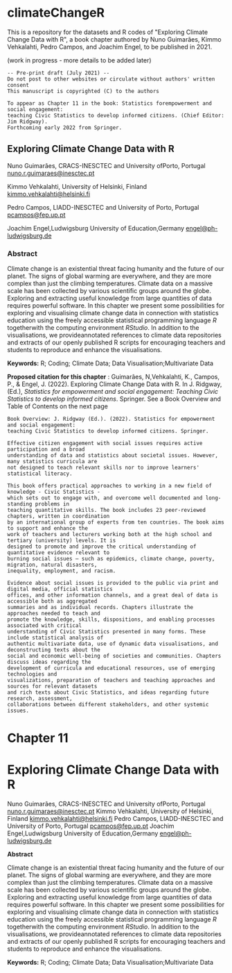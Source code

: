 # climateChangeR
This is a repository for the datasets and R codes of "Exploring Climate Change Data with R",
a book chapter authored by Nuno Guimarães, Kimmo Vehkalahti, Pedro Campos, and Joachim Engel,
to be published in 2021.

(work in progress - more details to be added later)


```
-- Pre-print draft (July 2021) --
Do not post to other websites or circulate without authors' written consent
This manuscript is copyrighted (C) to the authors
```
```
To appear as Chapter 11 in the book: Statistics forempowerment and social engagement:
teaching Civic Statistics to develop informed citizens. (Chief Editor: Jim Ridgway).
Forthcoming early 2022 from Springer.
```
## Exploring Climate Change Data with R

Nuno Guimarães, CRACS-INESCTEC and University ofPorto, Portugal
nuno.r.guimaraes@inesctec.pt

Kimmo Vehkalahti, University of Helsinki, Finland
kimmo.vehkalahti@helsinki.fi

Pedro Campos, LIADD-INESCTEC and University of Porto, Portugal
pcampos@fep.up.pt

Joachim Engel,Ludwigsburg University of Education,Germany
engel@ph-ludwigsburg.de

### Abstract

Climate change is an existential threat facing humanity and the future of our planet. The
signs of global warming are everywhere, and they are more complex than just the climbing
temperatures. Climate data on a massive scale has been collected by various scientific groups
around the globe. Exploring and extracting useful knowledge from large quantities of data
requires powerful software. In this chapter we present some possibilities for exploring and
visualising climate change data in connection with statistics education using the freely
accessible statistical programming language _R_ togetherwith the computing environment
_RStudio_. In addition to the visualisations, we provideannotated references to climate data
repositories and extracts of our openly published R scripts for encouraging teachers and
students to reproduce and enhance the visualisations.

**Keywords:** R; Coding; Climate Data; Data Visualisation;Multivariate Data

**Proposed citation for this chapter** : Guimarães, N,Vehkalahti, K., Campos, P., & Engel, J.
(2022). Exploring Climate Change Data with R. In J. Ridgway,(Ed.), _Statistics for empowerment and
social engagement: Teaching Civic Statistics to develop informed citizens_. Springer.
See a Book Overview and Table of Contents on the next page


```
Book Overview: J. Ridgway (Ed.). (2022). Statistics for empowerment and social engagement:
teaching Civic Statistics to develop informed citizens. Springer.
```
```
Effective citizen engagement with social issues requires active participation and a broad
understanding of data and statistics about societal issues. However, many statistics curricula are
not designed to teach relevant skills nor to improve learners' statistical literacy.
```
```
This book offers practical approaches to working in a new field of knowledge - Civic Statistics -
which sets out to engage with, and overcome well documented and long-standing problems in
teaching quantitative skills. The book includes 23 peer-reviewed chapters, written in coordination
by an international group of experts from ten countries. The book aims to support and enhance the
work of teachers and lecturers working both at the high school and tertiary (university) levels. It is
designed to promote and improve the critical understanding of quantitative evidence relevant to
burning social issues – such as epidemics, climate change, poverty, migration, natural disasters,
inequality, employment, and racism.
```
```
Evidence about social issues is provided to the public via print and digital media, official statistics
offices, and other information channels, and a great deal of data is accessible both as aggregated
summaries and as individual records. Chapters illustrate the approaches needed to teach and
promote the knowledge, skills, dispositions, and enabling processes associated with critical
understanding of Civic Statistics presented in many forms. These include statistical analysis of
authentic multivariate data, use of dynamic data visualisations, and deconstructing texts about the
social and economic well-being of societies and communities. Chapters discuss ideas regarding the
development of curricula and educational resources, use of emerging technologies and
visualizations, preparation of teachers and teaching approaches and sources for relevant datasets
and rich texts about Civic Statistics, and ideas regarding future research, assessment,
collaborations between different stakeholders, and other systemic issues.
```


# Chapter 11

# Exploring Climate Change Data with R

Nuno Guimarães, CRACS-INESCTEC and University ofPorto, Portugal
nuno.r.guimaraes@inesctec.pt
Kimmo Vehkalahti, University of Helsinki, Finland
kimmo.vehkalahti@helsinki.fi
Pedro Campos, LIADD-INESCTEC and University of Porto, Portugal
pcampos@fep.up.pt
Joachim Engel,Ludwigsburg University of Education,Germany
engel@ph-ludwigsburg.de

**Abstract**

Climate change is an existential threat facing humanity and the future of our planet. The
signs of global warming are everywhere, and they are more complex than just the climbing
temperatures. Climate data on a massive scale has been collected by various scientific groups
around the globe. Exploring and extracting useful knowledge from large quantities of data
requires powerful software. In this chapter we present some possibilities for exploring and
visualising climate change data in connection with statistics education using the freely
accessible statistical programming language _R_ togetherwith the computing environment
_RStudio_. In addition to the visualisations, we provideannotated references to climate data
repositories and extracts of our openly published R scripts for encouraging teachers and
students to reproduce and enhance the visualisations.

**Keywords:** R; Coding; Climate Data; Data Visualisation;Multivariate Data
